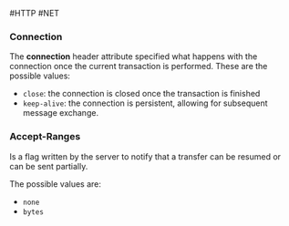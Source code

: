 #HTTP #NET 

### Connection

The **connection** header attribute specified what happens with the connection once the current transaction is performed.
These are the possible values: 

* `close`: the connection is closed once the transaction is finished
* `keep-alive`: the connection is persistent, allowing for subsequent message exchange. 


### Accept-Ranges

Is a flag written by the server to notify that a transfer can be resumed or can be sent partially. 

The possible values are: 

* `none`
* `bytes`